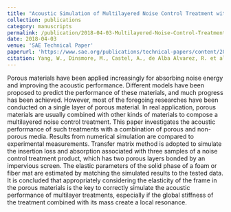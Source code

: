 ```yaml
---
title: "Acoustic Simulation of Multilayered Noise Control Treatment with Porous Material"
collection: publications
category: manuscripts
permalink: /publication/2018-04-03-Multilayered-Noise-Control-Treatment
date: 2018-04-03
venue: 'SAE Technical Paper'
paperurl: 'https://www.sae.org/publications/technical-papers/content/2018-01-0144/'
citation: Yang, W., Dinsmore, M., Castel, A., de Alba Alvarez, R. et al., (2018). &quot;Acoustic Simulation of Multilayered Noise Control Treatment with Porous Material.&quot; <i>SAE Technical Paper</i>. 2018-01-0144.'
---
```

Porous materials have been applied increasingly for absorbing noise energy and improving the acoustic performance. Different models have been proposed to predict the performance of these materials, and much progress has been achieved. However, most of the foregoing researches have been conducted on a single layer of porous material. In real application, porous materials are usually combined with other kinds of materials to compose a multilayered noise control treatment. This paper investigates the acoustic performance of such treatments with a combination of porous and non-porous media. Results from numerical simulation are compared to experimental measurements. Transfer matrix method is adopted to simulate the insertion loss and absorption associated with three samples of a noise control treatment product, which has two porous layers bonded by an impervious screen. The elastic parameters of the solid phase of a foam or fiber mat are estimated by matching the simulated results to the tested data. It is concluded that appropriately considering the elasticity of the frame in the porous materials is the key to correctly simulate the acoustic performance of multilayer treatments, especially if the global stiffness of the treatment combined with its mass create a local resonance.
